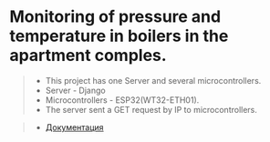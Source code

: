 # Monitoring of pressure and temperature in boilers in the apartment comples.

> - This project has one Server and several microcontrollers.
> - Server - Django 
> - Microcontrollers - ESP32(WT32-ETH01).
> - The server sent a GET request by IP to microcontrollers.   


> - [Документация](https://git-scm.com/doc)

